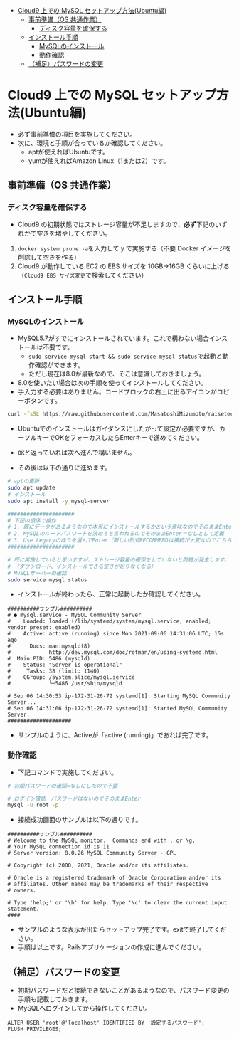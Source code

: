 
- [Cloud9 上での MySQL セットアップ方法(Ubuntu編)](#cloud9-上での-mysql-セットアップ方法ubuntu編)
  - [事前準備（OS 共通作業）](#事前準備os-共通作業)
    - [ディスク容量を確保する](#ディスク容量を確保する)
  - [インストール手順](#インストール手順)
    - [MySQLのインストール](#mysqlのインストール)
    - [動作確認](#動作確認)
  - [（補足）パスワードの変更](#補足パスワードの変更)

# Cloud9 上での MySQL セットアップ方法(Ubuntu編)

- 必ず事前準備の項目を実施してください。
- 次に、環境と手順が合っているか確認してください。
  - aptが使えればUbuntuです。
  - yumが使えればAmazon Linux（1または2）です。

## 事前準備（OS 共通作業）

### ディスク容量を確保する

- Cloud9 の初期状態ではストレージ容量が不足しますので、**必ず**下記のいずれかで空きを増やしてください。

1. `docker system prune -a`を入力して y で実施する（不要 Docker イメージを削除して空きを作る）
2. Cloud9 が動作している EC2 の EBS サイズを 10GB→16GB くらいに上げる（`Cloud9 EBS サイズ変更`で検索してください）

## インストール手順

### MySQLのインストール

- MySQL5.7がすでにインストールされています。これで構わない場合インストールは不要です。
  - `sudo service mysql start && sudo service mysql status`で起動と動作確認ができます。
  - ただし現在は8.0が最新なので、そこは意識しておきましょう。
- 8.0を使いたい場合は次の手順を使ってインストールしてください。
- 手入力する必要はありません。コードブロックの右上に出るアイコンがコピーボタンです。

```sh
curl -fsSL https://raw.githubusercontent.com/MasatoshiMizumoto/raisetech_documents/main/aws/scripts/mysql_ubuntu.sh | sh
```

- Ubuntuでのインストールはガイダンスにしたがって設定が必要ですが、カーソルキーでOKをフォーカスしたらEnterキーで進めてください。
- `OK`と返っていれば次へ進んで構いません。

- その後は以下の通りに進めます。

```sh
# aptの更新
sudo apt update
# インストール
sudo apt install -y mysql-server

#####################
# 下記の順序で操作
# 1. 既にデータがあるようなので本当にインストールするかという意味なのでそのままEnterでする
# 2. MySQLのルートパスワードを決めろと言われるのでそのままEnter＝なしとして定義
# 3. Use Legacyのほうを選んでEnter（新しい形式RECOMMENDは接続が大変なのでこちらで）
#####################

# 既に実施していると思いますが、ストレージ容量の確保をしていないと問題が発生します。
# （ダウンロード、インストールできる空きが足りなくなる）
# MySQLサーバーの確認
sudo service mysql status
```

- インストールが終わったら、正常に起動したか確認してください。

```
##########サンプル##########
# ● mysql.service - MySQL Community Server
#    Loaded: loaded (/lib/systemd/system/mysql.service; enabled; vendor preset: enabled)
#    Active: active (running) since Mon 2021-09-06 14:31:06 UTC; 15s ago
#      Docs: man:mysqld(8)
#            http://dev.mysql.com/doc/refman/en/using-systemd.html
#  Main PID: 5486 (mysqld)
#    Status: "Server is operational"
#     Tasks: 38 (limit: 1140)
#    CGroup: /system.slice/mysql.service
#            └─5486 /usr/sbin/mysqld

# Sep 06 14:30:53 ip-172-31-26-72 systemd[1]: Starting MySQL Community Server...
# Sep 06 14:31:06 ip-172-31-26-72 systemd[1]: Started MySQL Community Server.
####################
```
- サンプルのように、Activeが「active (running)」であれば完了です。

### 動作確認

- 下記コマンドで実施してください。

```sh
# 初期パスワードの確認=なしにしたので不要

# ログイン確認　パスワードはないのでそのままEnter
mysql -u root -p

```

- 接続成功画面のサンプルは以下の通りです。

```
##########サンプル##########
# Welcome to the MySQL monitor.  Commands end with ; or \g.
# Your MySQL connection id is 11
# Server version: 8.0.26 MySQL Community Server - GPL

# Copyright (c) 2000, 2021, Oracle and/or its affiliates.

# Oracle is a registered trademark of Oracle Corporation and/or its
# affiliates. Other names may be trademarks of their respective
# owners.

# Type 'help;' or '\h' for help. Type '\c' to clear the current input statement.
####
```

- サンプルのような表示が出たらセットアップ完了です。exitで終了してください。
- 手順は以上です。Railsアプリケーションの作成に進んでください。

## （補足）パスワードの変更

- 初期パスワードだと接続できないことがあるようなので、パスワード変更の手順も記載しておきます。
- MySQLへログインしてから操作してください。

```
ALTER USER 'root'@'localhost' IDENTIFIED BY '設定するパスワード';
FLUSH PRIVILEGES;
```
